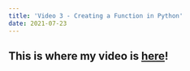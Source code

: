```yaml
---
title: 'Video 3 - Creating a Function in Python'
date: 2021-07-23
---
```


This is where my video is [here](https://www.youtube.com/watch?v=34Y3YNwMd4k)!
------
